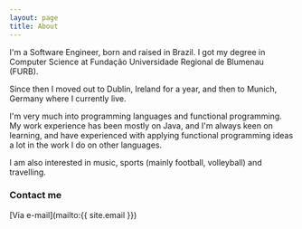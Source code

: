 ```yaml
---
layout: page
title: About
---
```


I'm a Software Engineer, born and raised in Brazil. I got my degree in Computer Science at Fundação Universidade Regional de Blumenau (FURB).

Since then I moved out to Dublin, Ireland for a year, and then to Munich, Germany where I currently live.

I'm very much into programming languages and functional programming. My work experience has been mostly on Java, and I'm always keen on learning, and have experienced with applying functional programming ideas a lot in the work I do on other languages.

I am also interested in music, sports (mainly football, volleyball) and travelling.

### Contact me

[Via e-mail](mailto:{{ site.email }})